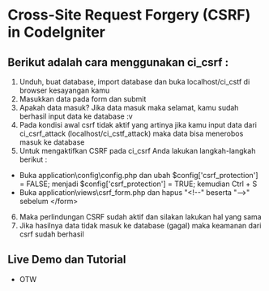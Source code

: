 Cross-Site Request Forgery (CSRF) in CodeIgniter
============================================================

Berikut adalah cara menggunakan ci_csrf :
------------------------------------------------------------
1. Unduh, buat database, import database dan buka localhost/ci_cstf di browser kesayangan kamu
2. Masukkan data pada form dan submit
3. Apakah data masuk? Jika data masuk maka selamat, kamu sudah berhasil input data ke database :v
4. Pada kondisi awal csrf tidak aktif yang artinya jika kamu input data dari ci_csrf_attack (localhost/ci_cstf_attack) maka data bisa menerobos masuk ke database
5. Untuk mengaktifkan CSRF pada ci_csrf Anda lakukan langkah-langkah berikut : <br>
 - Buka application\config\config.php dan ubah $config['csrf_protection'] = FALSE; menjadi $config['csrf_protection'] = TRUE; kemudian Ctrl + S <br>
 - Buka application\views\csrf_form.php dan hapus \"\<\!\-\-\" beserta \"\-\-\>\" sebelum \<\/form\>
6. Maka perlindungan CSRF sudah aktif dan silakan lakukan hal yang sama
7. Jika hasilnya data tidak masuk ke database (gagal) maka keamanan dari csrf sudah berhasil

Live Demo dan Tutorial
------------------------------------------------------------
- OTW
